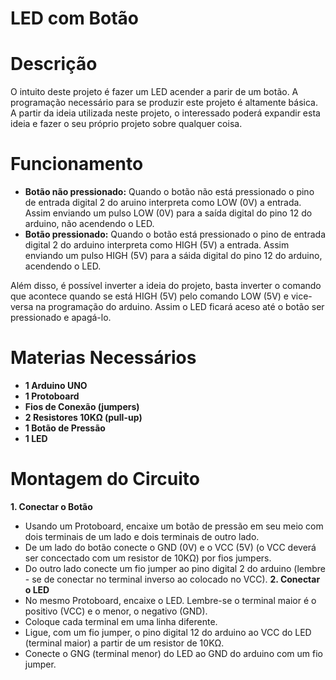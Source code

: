 # LED com Botão
# Descrição 
O intuito deste projeto é fazer um LED acender a parir de um botão. A programação necessário para se produzir este projeto é altamente básica. A partir da ideia utilizada neste projeto, o interessado poderá expandir esta ideia e fazer o seu próprio projeto sobre qualquer coisa.
# Funcionamento
- **Botão não pressionado:** Quando o botão não está pressionado o pino de entrada digital 2 do aruino interpreta como LOW (0V) a entrada. Assim enviando um pulso LOW (0V) para a saída digital do pino 12 do arduino, não acendendo o LED.
- **Botão pressionado:** Quando o botão está pressionado o pino de entrada digital 2 do arduino interpreta como HIGH (5V) a entrada. Assim enviando um pulso HIGH (5V) para a sáida digital do pino 12 do arduino, acendendo o LED.

Além disso, é possível inverter a ideia do projeto, basta inverter o comando que acontece quando se está HIGH (5V) pelo comando LOW (5V) e vice-versa na programação do arduino. Assim o LED ficará aceso até o botão ser pressionado e apagá-lo.
# Materias Necessários
- **1 Arduino UNO**
- **1 Protoboard**
- **Fios de Conexão (jumpers)**
- **2 Resistores 10KΩ (pull-up)**
- **1 Botão de Pressão**
- **1 LED**
# Montagem do Circuito
**1. Conectar o Botão**
- Usando um Protoboard, encaixe um botão de pressão em seu meio com dois terminais de um lado e dois terminais de outro lado.
- De um lado do botão conecte o GND (0V) e o VCC (5V) (o VCC deverá ser concectado com um resistor de 10KΩ) por fios jumpers.
- Do outro lado conecte um fio jumper ao pino digital 2 do arduino (lembre - se de conectar no terminal inverso ao colocado no VCC).
**2. Conectar o LED**
- No mesmo Protoboard, encaixe o LED. Lembre-se o terminal maior é o positivo (VCC) e o menor, o negativo (GND).
- Coloque cada terminal em uma linha diferente.
- Ligue, com um fio jumper, o pino digital 12 do arduino ao VCC do LED (terminal maior) a partir de um resistor de 10KΩ.
- Conecte o GNG (terminal menor) do LED ao GND do arduino com um fio jumper.
  
